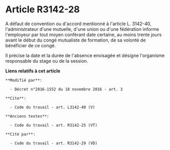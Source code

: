 # Article R3142-28

A défaut de convention ou d'accord mentionné à l'article L. 3142-40, l'administrateur d'une mutuelle, d'une union ou d'une
fédération informe l'employeur par tout moyen conférant date certaine, au moins trente jours avant le début du congé
mutualiste de formation, de sa volonté de bénéficier de ce congé. 

Il précise la date et la durée de l'absence envisagée et désigne l'organisme responsable du stage ou de la session.

**Liens relatifs à cet article**

	**Modifié par**:

	  - Décret n°2016-1552 du 18 novembre 2016 - art. 3

	**Cite**:

	  - Code du travail - art. L3142-40 (V)

	**Anciens textes**:

	  - Code du travail - art. R3142-25 (VT)

	**Cité par**:

	  - Code du travail - art. R3142-29 (VD)
